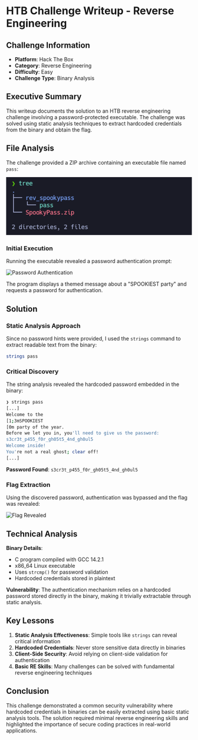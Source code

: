 # HTB Challenge Writeup - Reverse Engineering

## Challenge Information

- **Platform**: Hack The Box
- **Category**: Reverse Engineering
- **Difficulty**: Easy
- **Challenge Type**: Binary Analysis

## Executive Summary

This writeup documents the solution to an HTB reverse engineering challenge involving a password-protected executable. The challenge was solved using static analysis techniques to extract hardcoded credentials from the binary and obtain the flag.

## File Analysis

The challenge provided a ZIP archive containing an executable file named `pass`:

![Challenge Files](images/Captura%20de%20pantalla%202025-08-17%20230058.png)

### Initial Execution

Running the executable revealed a password authentication prompt:

![Password Authentication](images/Captura%20de%20pantalla%2020250817230418.png)

The program displays a themed message about a "SPOOKIEST party" and requests a password for authentication.

## Solution

### Static Analysis Approach

Since no password hints were provided, I used the `strings` command to extract readable text from the binary:

```bash
strings pass
```

### Critical Discovery

The string analysis revealed the hardcoded password embedded in the binary:

```bash
❯ strings pass
[...]
Welcome to the 
[1;3mSPOOKIEST
[0m party of the year.
Before we let you in, you'll need to give us the password: 
s3cr3t_p455_f0r_gh05t5_4nd_gh0ul5
Welcome inside!
You're not a real ghost; clear off!
[...]
```

**Password Found**: `s3cr3t_p455_f0r_gh05t5_4nd_gh0ul5`

### Flag Extraction

Using the discovered password, authentication was bypassed and the flag was revealed:

![Flag Revealed](images/Pasted%20image%2020250817230853.png)

## Technical Analysis

**Binary Details**:

- C program compiled with GCC 14.2.1
- x86_64 Linux executable
- Uses `strcmp()` for password validation
- Hardcoded credentials stored in plaintext

**Vulnerability**: The authentication mechanism relies on a hardcoded password stored directly in the binary, making it trivially extractable through static analysis.

## Key Lessons

1. **Static Analysis Effectiveness**: Simple tools like `strings` can reveal critical information
2. **Hardcoded Credentials**: Never store sensitive data directly in binaries
3. **Client-Side Security**: Avoid relying on client-side validation for authentication
4. **Basic RE Skills**: Many challenges can be solved with fundamental reverse engineering techniques

## Conclusion

This challenge demonstrated a common security vulnerability where hardcoded credentials in binaries can be easily extracted using basic static analysis tools. The solution required minimal reverse engineering skills and highlighted the importance of secure coding practices in real-world applications.
